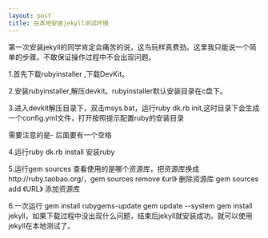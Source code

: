 ```yaml
---
layout: post
title: 在本地安装jekyll测试环境
---
```

 <p>第一次安装jekyll的同学肯定会痛苦的说，这鸟玩样真费劲。这里我只能说一个简单的步骤。不敢保证操作过程中不会出现问题。</p>
 <p>1.首先下载rubyinstaller ,下载DevKit。</p>
 <p>2.安装rubyinstaller,解压devkit。rubyinstaller默认安装目录在c盘下。</p>
 <p>3.进入devkit解压目录下，双击msys.bat，运行ruby dk.rb init,这时目录下会生成一个config.yml文件，打开按照提示配置ruby的安装目录</p>
<p>需要注意的是- 后面要有一个空格</p>
<p>4.运行ruby dk.rb install 安装ruby</p>
<p>5.运行gem sources 查看使用的是哪个资源库，把资源库换成http://ruby.taobao.org/，gem sources remove 《url》 删除资源库   gem sources add 《URL》 添加资源库<p>
<p>6.一次运行 gem install rubygems-update  gem update --system gem install jekyll，如果下载过程中没出现什么问题，结束后jekyll就安装成功。就可以使用jekyll在本地测试了。
</p>